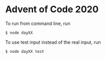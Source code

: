 # Advent of Code 2020

To run from command line, run
```
$ node dayXX
```

To use test input instead of the real input, run
```
$ node dayXX test
```
